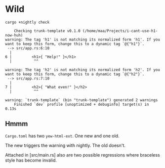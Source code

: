 # Wild

```
cargo +nightly check
```


```
    Checking trunk-template v0.1.0 (/home/maa/Projects/i-cant-use-h1-now-huh)
warning: The tag 'h1' is not matching its normalized form 'h1'. If you want to keep this form, change this to a dynamic tag `@{"h1"}`.
 --> src/app.rs:6:10
  |
6 |         <h1>{ "Help!" }</h1>
  |          ^^

warning: The tag 'h2' is not matching its normalized form 'h2'. If you want to keep this form, change this to a dynamic tag `@{"h2"}`.
 --> src/app.rs:7:10
  |
7 |         <h2>{ "What even!" }</h2>
  |          ^^

warning: `trunk-template` (bin "trunk-template") generated 2 warnings
    Finished `dev` profile [unoptimized + debuginfo] target(s) in 0.13s
```

## Hmmm

`Cargo.toml` has two `yew-html-ext`. One new and one old.

The new triggers the warning with nightly. The old doesn't. 

Attached in [src/main.rs] also are two possible regressions where braceless style has become invalid.
